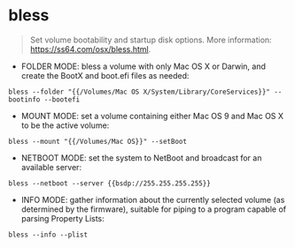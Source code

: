 # bless

> Set volume bootability and startup disk options.
> More information: <https://ss64.com/osx/bless.html>.

- FOLDER MODE: bless a volume with only Mac OS X or Darwin, and create the BootX and boot.efi files as needed:

`bless --folder "{{/Volumes/Mac OS X/System/Library/CoreServices}}" --bootinfo --bootefi`

- MOUNT MODE: set a volume containing either Mac OS 9 and Mac OS X to be the active volume:

`bless --mount "{{/Volumes/Mac OS}}" --setBoot`

- NETBOOT MODE: set the system to NetBoot and broadcast for an available server:

`bless --netboot --server {{bsdp://255.255.255.255}}`

- INFO MODE: gather information about the currently selected volume (as determined by the firmware), suitable for piping to a program capable of parsing Property Lists:

`bless --info --plist`
